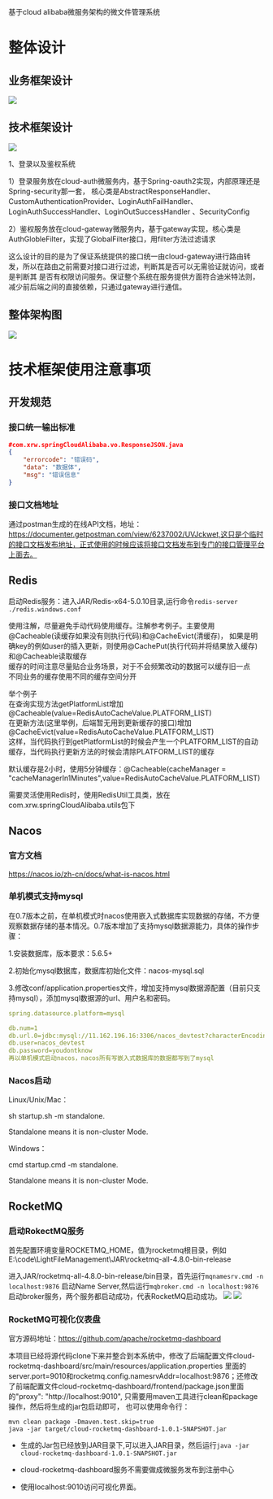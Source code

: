 基于cloud alibaba微服务架构的微文件管理系统

# 整体设计

## 业务框架设计
<img src="IMG/业务框架设计.jpg" width=""/>

## 技术框架设计
<img src="IMG/微文件管理-技术框架设计.jpg"/>

1、登录以及鉴权系统

1）登录服务放在cloud-auth微服务内，基于Spring-oauth2实现，内部原理还是Spring-security那一套，
核心类是AbstractResponseHandler、CustomAuthenticationProvider、LoginAuthFailHandler、LoginAuthSuccessHandler、LoginOutSuccessHandler
、SecurityConfig

2）鉴权服务放在cloud-gateway微服务内，基于gateway实现，核心类是AuthGlobleFilter，实现了GlobalFilter接口，用filter方法过滤请求

这么设计的目的是为了保证系统提供的接口统一由cloud-gateway进行路由转发，所以在路由之前需要对接口进行过滤，判断其是否可以无需验证就访问，或者是判断其
是否有权限访问服务。保证整个系统在服务提供方面符合迪米特法则，减少前后端之间的直接依赖，只通过gateway进行通信。

## 整体架构图
<img src="IMG/微文件管理系统整体架构图.jpg"/>

# 技术框架使用注意事项

## 开发规范
### 接口统一输出标准
```json
#com.xrw.springCloudAlibaba.vo.ResponseJSON.java
{
    "errorcode": "错误码",
    "data": "数据体",
    "msg": "错误信息"
}
```

### 接口文档地址
通过postman生成的在线API文档，地址：https://documenter.getpostman.com/view/6237002/UVJckwet,这只是个临时的接口文档发布地址，正式使用的时候应该将接口文档发布到专门的接口管理平台上面去。

## Redis
启动Redis服务：进入JAR/Redis-x64-5.0.10目录,运行命令```redis-server ./redis.windows.conf```

使用注解，尽量避免手动代码使用缓存。注解参考例子。主要使用@Cacheable(读缓存如果没有则执行代码)和@CacheEvict(清缓存)， 
如果是明确key的例如user的插入更新，则使用@CachePut(执行代码并将结果放入缓存)和@Cacheable读取缓存  
缓存的时间注意尽量贴合业务场景，对于不会频繁改动的数据可以缓存旧一点  
不同业务的缓存使用不同的缓存空间分开  

举个例子  
在查询实现方法getPlatformList增加@Cacheable(value=RedisAutoCacheValue.PLATFORM_LIST)  
在更新方法(这里举例，后端暂无用到更新缓存的接口)增加@CacheEvict(value=RedisAutoCacheValue.PLATFORM_LIST)  
这样，当代码执行到getPlatformList的时候会产生一个PLATFORM_LIST的自动缓存，当代码执行更新方法的时候会清除PLATFORM_LIST的缓存  

默认缓存是2小时，使用5分钟缓存：@Cacheable(cacheManager = "cacheManagerIn1Minutes",value=RedisAutoCacheValue.PLATFORM_LIST)

需要灵活使用Redis时，使用RedisUtil工具类，放在com.xrw.springCloudAlibaba.utils包下
## Nacos

### 官方文档
  https://nacos.io/zh-cn/docs/what-is-nacos.html


### 单机模式支持mysql
  在0.7版本之前，在单机模式时nacos使用嵌入式数据库实现数据的存储，不方便观察数据存储的基本情况。0.7版本增加了支持mysql数据源能力，具体的操作步骤：

  1.安装数据库，版本要求：5.6.5+

  2.初始化mysql数据库，数据库初始化文件：nacos-mysql.sql

  3.修改conf/application.properties文件，增加支持mysql数据源配置（目前只支持mysql），添加mysql数据源的url、用户名和密码。
  ```yaml
  spring.datasource.platform=mysql
  
  db.num=1
  db.url.0=jdbc:mysql://11.162.196.16:3306/nacos_devtest?characterEncoding=utf8&connectTimeout=1000&socketTimeout=3000&autoReconnect=true
  db.user=nacos_devtest
  db.password=youdontknow
  再以单机模式启动nacos，nacos所有写嵌入式数据库的数据都写到了mysql
  ```
### Nacos启动
  Linux/Unix/Mac：

  sh startup.sh -m standalone.

  Standalone means it is non-cluster Mode. 

  Windows：

  cmd startup.cmd -m standalone.

  Standalone means it is non-cluster Mode. 

## RocketMQ

### 启动RokectMQ服务
首先配置环境变量ROCKETMQ_HOME，值为rocketmq根目录，例如E:\code\LightFileManagement\JAR\rocketmq-all-4.8.0-bin-release

进入JAR/rocketmq-all-4.8.0-bin-release/bin目录，首先运行```mqnamesrv.cmd -n localhost:9876```
启动Name Server,然后运行```mqbroker.cmd -n localhost:9876```启动broker服务，两个服务都启动成功，代表RocketMQ启动成功。
<img src="IMG/image-20211115141717126.png"/>
<img src="IMG/image-20211115141902811.png"/>

### RocketMQ可视化仪表盘
官方源码地址：https://github.com/apache/rocketmq-dashboard

本项目已经将源代码clone下来并整合到本系统中，修改了后端配置文件cloud-rocketmq-dashboard/src/main/resources/application.properties
里面的server.port=9010和rocketmq.config.namesrvAddr=localhost:9876；还修改了前端配置文件cloud-rocketmq-dashboard/frontend/package.json里面的"proxy": "http://localhost:9010",
 只需要用maven工具进行clean和package操作，然后将生成的jar包启动即可，
也可以使用命令行：
```
mvn clean package -Dmaven.test.skip=true
java -jar target/cloud-rocketmq-dashboard-1.0.1-SNAPSHOT.jar
```
- 生成的Jar包已经放到JAR目录下,可以进入JAR目录，然后运行```java -jar cloud-rocketmq-dashboard-1.0.1-SNAPSHOT.jar```

- cloud-rocketmq-dashboard服务不需要做成微服务发布到注册中心

- 使用localhost:9010访问可视化界面。
